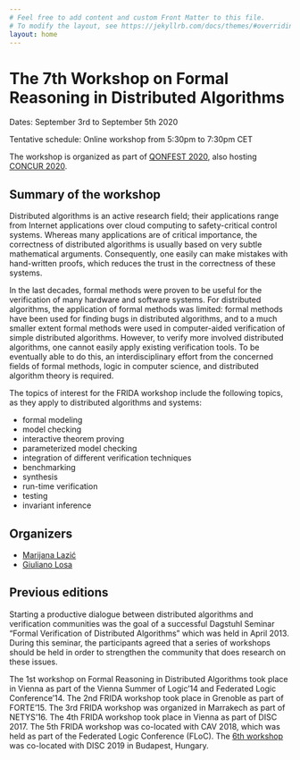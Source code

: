 ```yaml
---
# Feel free to add content and custom Front Matter to this file.
# To modify the layout, see https://jekyllrb.com/docs/themes/#overriding-theme-defaults
layout: home
---
```


# The 7th Workshop on Formal Reasoning in Distributed Algorithms

Dates: September 3rd to September 5th 2020

Tentative schedule: Online workshop from 5:30pm to 7:30pm CET

The workshop is organized as part of [QONFEST 2020](http://qonfest2020.conf.tuwien.ac.at/), also hosting [CONCUR 2020](https://concur2020.forsyte.at/).

## Summary of the workshop

Distributed algorithms is an active research field; their applications range
from Internet applications over cloud computing to safety-critical control
systems. Whereas many applications are of critical importance, the correctness
of distributed algorithms is usually based on very subtle mathematical
arguments. Consequently, one easily can make mistakes with hand-written proofs,
which reduces the trust in the correctness of these systems.

In the last decades, formal methods were proven to be useful for the
verification of many hardware and software systems. For distributed algorithms,
the application of formal methods was limited: formal methods have been used
for finding bugs in distributed algorithms, and to a much smaller extent formal
methods were used in computer-aided verification of simple distributed
algorithms. However, to verify more involved distributed algorithms, one cannot
easily apply existing verification tools. To be eventually able to do this, an
interdisciplinary effort from the concerned fields of formal methods, logic in
computer science, and distributed algorithm theory is required.

The topics of interest for the FRIDA workshop include the following topics, as
they apply to distributed algorithms and systems:

* formal modeling
* model checking
* interactive theorem proving
* parameterized model checking
* integration of different verification techniques
* benchmarking
* synthesis
* run-time verification
* testing
* invariant inference


## Organizers

* [Marijana Lazić](mailto:marijana.pmf@gmail.com)
* [Giuliano Losa](mailto:giuliano@galois.com)

## Previous editions

Starting a productive dialogue between distributed algorithms and verification
communities was the goal of a successful Dagstuhl Seminar “Formal Verification
of Distributed Algorithms” which was held in April 2013. During this seminar,
the participants agreed that a series of workshops should be held in order to
strengthen the community that does research on these issues. 

The 1st workshop on Formal Reasoning in Distributed Algorithms took place in
Vienna as part of the Vienna Summer of Logic’14 and Federated Logic
Conference’14. The 2nd FRIDA workshop took place in Grenoble as part of
FORTE’15. The 3rd FRIDA workshop was organized in Marrakech as part of
NETYS’16. The 4th FRIDA workshop took place in Vienna as part of DISC 2017. The
5th FRIDA workshop was co-located with CAV 2018, which was held as part of the
Federated Logic Conference (FLoC). The [6th
workshop](https://team.inria.fr/veridis/events/frida2019/) was co-located with
DISC 2019 in Budapest, Hungary.
